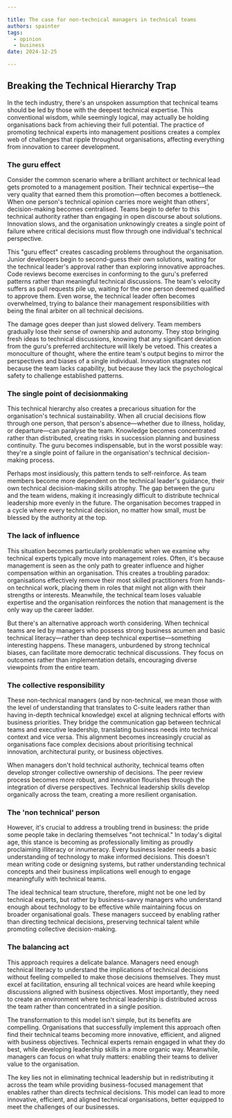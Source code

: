 ```yaml
---

title: The case for non-technical managers in technical teams
authors: spainter
tags:
  - opinion
  - business
date: 2024-12-25

---
```


## Breaking the Technical Hierarchy Trap

In the tech industry, there's an unspoken assumption that technical teams should be led by those with the deepest technical expertise. This conventional wisdom, while seemingly logical, may actually be holding organisations back from achieving their full potential. The practice of promoting technical experts into management positions creates a complex web of challenges that ripple throughout organisations, affecting everything from innovation to career development.
<!-- truncate -->
### The guru effect

Consider the common scenario where a brilliant architect or technical lead gets promoted to a management position. Their technical expertise—the very quality that earned them this promotion—often becomes a bottleneck. When one person's technical opinion carries more weight than others', decision-making becomes centralised. Teams begin to defer to this technical authority rather than engaging in open discourse about solutions. Innovation slows, and the organisation unknowingly creates a single point of failure where critical decisions must flow through one individual's technical perspective.

This "guru effect" creates cascading problems throughout the organisation. Junior developers begin to second-guess their own solutions, waiting for the technical leader's approval rather than exploring innovative approaches. Code reviews become exercises in conforming to the guru's preferred patterns rather than meaningful technical discussions. The team's velocity suffers as pull requests pile up, waiting for the one person deemed qualified to approve them. Even worse, the technical leader often becomes overwhelmed, trying to balance their management responsibilities with being the final arbiter on all technical decisions.

The damage goes deeper than just slowed delivery. Team members gradually lose their sense of ownership and autonomy. They stop bringing fresh ideas to technical discussions, knowing that any significant deviation from the guru's preferred architecture will likely be vetoed. This creates a monoculture of thought, where the entire team's output begins to mirror the perspectives and biases of a single individual. Innovation stagnates not because the team lacks capability, but because they lack the psychological safety to challenge established patterns.

### The single point of decisionmaking

This technical hierarchy also creates a precarious situation for the organisation's technical sustainability. When all crucial decisions flow through one person, that person's absence—whether due to illness, holiday, or departure—can paralyse the team. Knowledge becomes concentrated rather than distributed, creating risks in succession planning and business continuity. The guru becomes indispensable, but in the worst possible way: they're a single point of failure in the organisation's technical decision-making process.

Perhaps most insidiously, this pattern tends to self-reinforce. As team members become more dependent on the technical leader's guidance, their own technical decision-making skills atrophy. The gap between the guru and the team widens, making it increasingly difficult to distribute technical leadership more evenly in the future. The organisation becomes trapped in a cycle where every technical decision, no matter how small, must be blessed by the authority at the top.

### The lack of influence

This situation becomes particularly problematic when we examine why technical experts typically move into management roles. Often, it's because management is seen as the only path to greater influence and higher compensation within an organisation. This creates a troubling paradox: organisations effectively remove their most skilled practitioners from hands-on technical work, placing them in roles that might not align with their strengths or interests. Meanwhile, the technical team loses valuable expertise and the organisation reinforces the notion that management is the only way up the career ladder.

But there's an alternative approach worth considering. When technical teams are led by managers who possess strong business acumen and basic technical literacy—rather than deep technical expertise—something interesting happens. These managers, unburdened by strong technical biases, can facilitate more democratic technical discussions. They focus on outcomes rather than implementation details, encouraging diverse viewpoints from the entire team.

### The collective responsibility

These non-technical managers (and by non-technical, we mean those with the level of understanding that translates to C-suite leaders rather than having in-depth technical knowledge) excel at aligning technical efforts with business priorities. They bridge the communication gap between technical teams and executive leadership, translating business needs into technical context and vice versa. This alignment becomes increasingly crucial as organisations face complex decisions about prioritising technical innovation, architectural purity, or business objectives.

When managers don't hold technical authority, technical teams often develop stronger collective ownership of decisions. The peer review process becomes more robust, and innovation flourishes through the integration of diverse perspectives. Technical leadership skills develop organically across the team, creating a more resilient organisation.

### The 'non technical' person

However, it's crucial to address a troubling trend in business: the pride some people take in declaring themselves "not technical." In today's digital age, this stance is becoming as professionally limiting as proudly proclaiming illiteracy or innumeracy. Every business leader needs a basic understanding of technology to make informed decisions. This doesn't mean writing code or designing systems, but rather understanding technical concepts and their business implications well enough to engage meaningfully with technical teams.

The ideal technical team structure, therefore, might not be one led by technical experts, but rather by business-savvy managers who understand enough about technology to be effective while maintaining focus on broader organisational goals. These managers succeed by enabling rather than directing technical decisions, preserving technical talent while promoting collective decision-making.

### The balancing act

This approach requires a delicate balance. Managers need enough technical literacy to understand the implications of technical decisions without feeling compelled to make those decisions themselves. They must excel at facilitation, ensuring all technical voices are heard while keeping discussions aligned with business objectives. Most importantly, they need to create an environment where technical leadership is distributed across the team rather than concentrated in a single position.

The transformation to this model isn't simple, but its benefits are compelling. Organisations that successfully implement this approach often find their technical teams becoming more innovative, efficient, and aligned with business objectives. Technical experts remain engaged in what they do best, while developing leadership skills in a more organic way. Meanwhile, managers can focus on what truly matters: enabling their teams to deliver value to the organisation.

The key lies not in eliminating technical leadership but in redistributing it across the team while providing business-focused management that enables rather than directs technical decisions. This model can lead to more innovative, efficient, and aligned technical organisations, better equipped to meet the challenges of our businesses.
